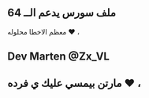 ## ملف سورس يدعم الــ 64

معظم الاخطا محلوله ❤️ ، 

## Dev Marten @Zx_VL

##  مارتن بيمسي عليك ي فرده ❤️ ، 
